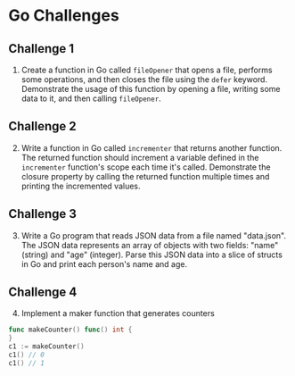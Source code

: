 # Go Challenges

## Challenge 1

1. Create a function in Go called `fileOpener` that opens a file, performs some operations, and then closes the file using the `defer` keyword. Demonstrate the usage of this function by opening a file, writing some data to it, and then calling `fileOpener`.

## Challenge 2

2. Write a function in Go called `incrementer` that returns another function. The returned function should increment a variable defined in the `incrementer` function's scope each time it's called. Demonstrate the closure property by calling the returned function multiple times and printing the incremented values.

## Challenge 3

3. Write a Go program that reads JSON data from a file named "data.json". The JSON data represents an array of objects with two fields: "name" (string) and "age" (integer). Parse this JSON data into a slice of structs in Go and print each person's name and age.

## Challenge 4

4. Implement a maker function that generates counters

```go
func makeCounter() func() int {
}
c1 := makeCounter()
c1() // 0
c1() // 1
